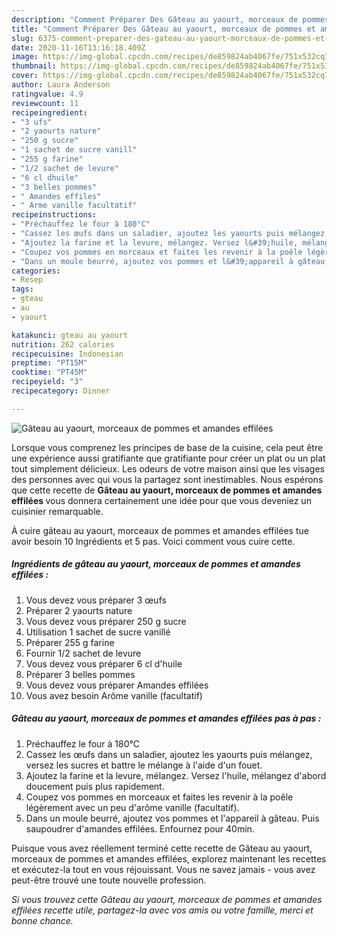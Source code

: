 ```yaml
---
description: "Comment Préparer Des Gâteau au yaourt, morceaux de pommes et amandes effilées"
title: "Comment Préparer Des Gâteau au yaourt, morceaux de pommes et amandes effilées"
slug: 6375-comment-preparer-des-gateau-au-yaourt-morceaux-de-pommes-et-amandes-effilees
date: 2020-11-16T13:16:18.409Z
image: https://img-global.cpcdn.com/recipes/de859824ab4067fe/751x532cq70/gateau-au-yaourt-morceaux-de-pommes-et-amandes-effilees-photo-principale-de-la-recette.jpg
thumbnail: https://img-global.cpcdn.com/recipes/de859824ab4067fe/751x532cq70/gateau-au-yaourt-morceaux-de-pommes-et-amandes-effilees-photo-principale-de-la-recette.jpg
cover: https://img-global.cpcdn.com/recipes/de859824ab4067fe/751x532cq70/gateau-au-yaourt-morceaux-de-pommes-et-amandes-effilees-photo-principale-de-la-recette.jpg
author: Laura Anderson
ratingvalue: 4.9
reviewcount: 11
recipeingredient:
- "3 ufs"
- "2 yaourts nature"
- "250 g sucre"
- "1 sachet de sucre vanill"
- "255 g farine"
- "1/2 sachet de levure"
- "6 cl dhuile"
- "3 belles pommes"
- " Amandes effiles"
- " Arme vanille facultatif"
recipeinstructions:
- "Préchauffez le four à 180°C"
- "Cassez les œufs dans un saladier, ajoutez les yaourts puis mélangez, versez les sucres et battre le mélange à l&#39;aide d&#39;un fouet."
- "Ajoutez la farine et la levure, mélangez. Versez l&#39;huile, mélangez d&#39;abord doucement puis plus rapidement."
- "Coupez vos pommes en morceaux et faites les revenir à la poêle légèrement avec un peu d&#39;arôme vanille (facultatif)."
- "Dans un moule beurré, ajoutez vos pommes et l&#39;appareil à gâteau. Puis saupoudrer d&#39;amandes effilées. Enfournez pour 40min."
categories:
- Resep
tags:
- gteau
- au
- yaourt

katakunci: gteau au yaourt 
nutrition: 262 calories
recipecuisine: Indonesian
preptime: "PT15M"
cooktime: "PT45M"
recipeyield: "3"
recipecategory: Dinner

---
```



![Gâteau au yaourt, morceaux de pommes et amandes effilées](https://img-global.cpcdn.com/recipes/de859824ab4067fe/751x532cq70/gateau-au-yaourt-morceaux-de-pommes-et-amandes-effilees-photo-principale-de-la-recette.jpg)

Lorsque vous comprenez les principes de base de la cuisine, cela peut être une expérience aussi gratifiante que gratifiante pour créer un plat ou un plat tout simplement délicieux. Les odeurs de votre maison ainsi que les visages des personnes avec qui vous la partagez sont inestimables. Nous espérons que cette recette de <strong> Gâteau au yaourt, morceaux de pommes et amandes effilées </strong> vous donnera certainement une idée pour que vous deveniez un cuisinier remarquable.

<!--inarticleads1-->

À cuire gâteau au yaourt, morceaux de pommes et amandes effilées tue avoir besoin 10 Ingrédients et 5 pas. Voici comment vous cuire cette.

##### Ingrédients de gâteau au yaourt, morceaux de pommes et amandes effilées :

1. Vous devez vous préparer 3 œufs
1. Préparer 2 yaourts nature
1. Vous devez vous préparer 250 g sucre
1. Utilisation 1 sachet de sucre vanillé
1. Préparer 255 g farine
1. Fournir 1/2 sachet de levure
1. Vous devez vous préparer 6 cl d&#39;huile
1. Préparer 3 belles pommes
1. Vous devez vous préparer  Amandes effilées
1. Vous avez besoin  Arôme vanille (facultatif)




<!--inarticleads2-->

##### Gâteau au yaourt, morceaux de pommes et amandes effilées pas à pas :

1. Préchauffez le four à 180°C
1. Cassez les œufs dans un saladier, ajoutez les yaourts puis mélangez, versez les sucres et battre le mélange à l&#39;aide d&#39;un fouet.
1. Ajoutez la farine et la levure, mélangez. Versez l&#39;huile, mélangez d&#39;abord doucement puis plus rapidement.
1. Coupez vos pommes en morceaux et faites les revenir à la poêle légèrement avec un peu d&#39;arôme vanille (facultatif).
1. Dans un moule beurré, ajoutez vos pommes et l&#39;appareil à gâteau. Puis saupoudrer d&#39;amandes effilées. Enfournez pour 40min.




<!--inarticleads1-->

<p>
Puisque vous avez réellement terminé cette recette de Gâteau au yaourt, morceaux de pommes et amandes effilées, explorez maintenant les recettes et exécutez-la tout en vous réjouissant. Vous ne savez jamais - vous avez peut-être trouvé une toute nouvelle profession.
</p>

<p>
<i>Si vous trouvez cette Gâteau au yaourt, morceaux de pommes et amandes effilées recette utile, partagez-la avec vos amis ou votre famille, merci et bonne chance.</i>
</p>
